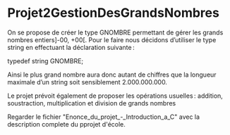 ﻿# Projet2GestionDesGrandsNombres

On se propose de créer le type GNOMBRE permettant de gérer les grands nombres entiers]-00, +00[. Pour le faire nous décidons d’utiliser le type string en effectuant la déclaration suivante : 

typedef string GNOMBRE; 


Ainsi le plus grand nombre aura donc autant de chiffres que la longueur maximale d’un string soit sensiblement 2.000.000.000. 

Le projet prévoit également de proposer les opérations usuelles : addition, soustraction, multiplication et division de grands nombres 

Regarder le fichier "Enonce_du_projet_-_Introduction_a_C" avec la description complete du pprojet d'école.